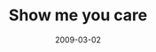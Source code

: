 ---
layout: base.njk
title : 'Show me you care' 
view_title : 'Show me you care' 
year : '2009' 
date : '2009-03-02' 
img_file : '/drawing/showmeyoucare.png' 
html_file : 'showmeyoucare' 
next_html : 'thisfeelssafe.html' 
year_order : '64' 
permalink : "title/{{html_file}}.html"
---